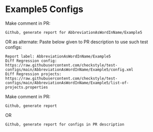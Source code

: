# Example5 Configs
Make comment in PR:
```
Github, generate report for AbbreviationAsWordInName/Example5
```
OR as alternate:
Paste below given to PR description to use such test configs:
```
Report label: AbbreviationAsWordInName/Example5
Diff Regression config: https://raw.githubusercontent.com/checkstyle/test-configs/main/AbbreviationAsWordInName/Example5/config.xml
Diff Regression projects: https://raw.githubusercontent.com/checkstyle/test-configs/main/AbbreviationAsWordInName/Example5/list-of-projects.properties
```
Make comment in PR:
```
Github, generate report
```
OR
```
Github, generate report for configs in PR description
```
